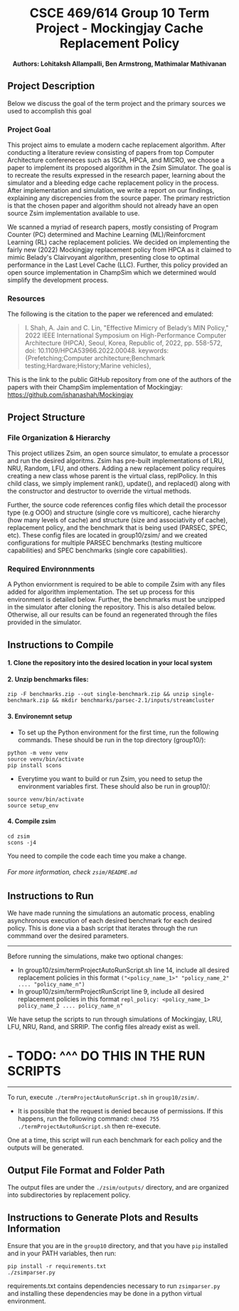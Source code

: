 <h1 align="center">CSCE 469/614 Group 10 Term Project - Mockingjay Cache Replacement Policy</h1>

<h4 align="center">Authors: Lohitaksh Allampalli, Ben Armstrong, Mathimalar Mathivanan</h1>

## Project Description

Below we discuss the goal of the term project and the primary sources we used to accomplish this goal

### Project Goal

This project aims to emulate a modern cache replacement algorithm. After conducting a literature review consisting of papers from top Computer Architecture confereneces such as ISCA, HPCA, and MICRO, we choose a paper to implement its proposed algorithm in the Zsim Simulator. The goal is to recreate the results expressed in the research paper, learning about the simulator and a bleeding edge cache replacement policy in the process. After implementation and simulation, we write a report on our findings, explaining any discrepencies from the source paper. The primary restriction is that the chosen paper and algorithm should not already have an open source Zsim implementation available to use.

We scanned a myriad of research papers, mostly consisting of Program Counter (PC) determined and Machine Learning (ML)/Reinforcment Learning (RL) cache replacement policies. We decided on implementing the fairly new (2022) Mockingjay replacement policy from HPCA as it claimed to mimic Belady's Clairvoyant algorithm, presenting close to optimal performance in the Last Level Cache (LLC). Further, this policy provided an open source implementation in ChampSim which we determined would simplify the development process.

### Resources

The following is the citation to the paper we referenced and emulated:

> I. Shah, A. Jain and C. Lin, "Effective Mimicry of Belady’s MIN Policy," 2022 IEEE International Symposium on High-Performance Computer Architecture (HPCA), Seoul, Korea, Republic of, 2022, pp. 558-572, doi: 10.1109/HPCA53966.2022.00048. keywords: {Prefetching;Computer architecture;Benchmark testing;Hardware;History;Marine vehicles},

This is the link to the public GitHub repository from one of the authors of the papers with their ChampSim implementation of Mockingjay: https://github.com/ishanashah/Mockingjay

## Project Structure

### File Organization & Hierarchy 

This project utilizes Zsim, an open source simulator, to emulate a processor and run the desired algoritms. Zsim has pre-built implementations of LRU, NRU, Random, LFU, and others. Adding a new replacement policy requires creating a new class whose parent is the virtual class, replPolicy. In this child class, we simply implement rank(), update(), and replaced() along with the constructor and destructor to override the virtual methods.

Further, the source code references config files which detail the processor type (e.g OOO) and structure (single core vs multicore), cache hierarchy (how many levels of cache) and structure (size and associativity of cache), replacement policy, and the benchmark that is being used (PARSEC, SPEC, etc). These config files are located in group10/zsim/ and we created configurations for multiple PARSEC benchmarks (testing multicore capabilities) and SPEC benchmarks (single core capabilities).

### Required Environnments 

A Python enviornment is required to be able to compile Zsim with any files added for algorithm implementation. The set up process for this environment is detailed below. Further, the benchmarks must be unzipped in the simulator after cloning the repository. This is also detailed below. Otherwise, all our results can be found an regenerated through the files provided in the simulator.

## Instructions to Compile

#### 1. Clone the repository into the desired location in your local system
#### 2. Unzip benchmarks files:
```
zip -F benchmarks.zip --out single-benchmark.zip && unzip single-benchmark.zip && mkdir benchmarks/parsec-2.1/inputs/streamcluster
```
#### 3. Environemnt setup
- To set up the Python environment for the first time, run the following commands. These should be run in the top directory (group10/):

```
python -m venv venv
source venv/bin/activate
pip install scons
```

- Everytime you want to build or run Zsim, you need to setup the environment variables first. These should also be run in group10/:

```
source venv/bin/activate
source setup_env
```

#### 4. Compile zsim

```
cd zsim
scons -j4
```

You need to compile the code each time you make a change.

###### For more information, check `zsim/README.md`

## Instructions to Run

We have made running the simulations an automatic process, enabling asynchronous execution of each desired benchmark for each desired policy. This is done via a bash script that iterates through the run commmand over the desired parameters.

<hr/>

Before running the simulations, make two optional changes:
- In group10/zsim/termProjectAutoRunScript.sh line 14, include all desired replacement policies in this format ``("<policy_name_1>" "policy_name_2" .... "policy_name_n")``
- In group10/zsim/termProjectRunScript line 9, include all desired replacement policies in this format ``repl_policy: <policy_name_1> policy_name_2 .... policy_name_n"``

We have setup the scripts to run through simulations of Mockingjay, LRU, LFU, NRU, Rand, and SRRIP. The config files already exist as well.

# - TODO: ^^^ DO THIS IN THE RUN SCRIPTS

<hr/>

To run, execute ``./termProjectAutoRunScript.sh`` in ``group10/zsim/``. 
- It is possible that the request is denied because of permissions. If this happens, run the following command: ``chmod 755 ./termProjectAutoRunScript.sh`` then re-execute.

One at a time, this script will run each benchmark for each policy and the outputs will be generated.

## Output File Format and Folder Path

The output files are under the ``./zsim/outputs/`` directory, and are organized into subdirectories by replacement policy.

## Instructions to Generate Plots and Results Information

Ensure that you are in the ``group10`` directory, and that you have ``pip`` installed and in your PATH variables, then run:
```
pip install -r requirements.txt
./zsimparser.py
```
requirements.txt contains dependencies necessary to run ``zsimparser.py`` and installing these dependencies may be done in a python virtual environment.
